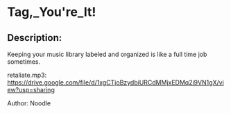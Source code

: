 
# Tag,_You're_It!
## Description:
Keeping your music library labeled and organized is like a full time job sometimes.

retaliate.mp3: https://drive.google.com/file/d/1xgCTjoBzydbiURCdMMjxEDMq2i9VN1gX/view?usp=sharing

Author: Noodle

